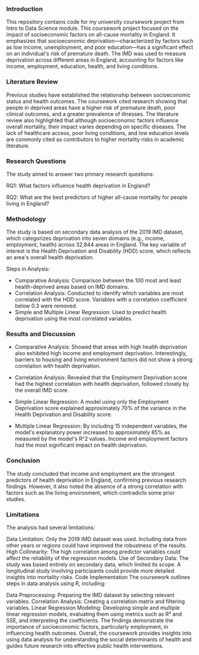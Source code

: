 ### Introduction
This repository contains code for my university coursework project from Intro to Data Science module. This coursework project focused on the impact of socioeconomic factors on all-cause mortality in England.
It emphasizes that socioeconomic deprivation—characterized by factors such as low income, unemployment, and poor education—has a significant effect on an individual's risk of premature death. The IMD was used to measure
deprivation across different areas in England, accounting for factors like income, employment, education, health, and living conditions.

### Literature Review
Previous studies have established the relationship between socioeconomic status and health outcomes. The coursework cited research showing that people in deprived areas have a higher risk of premature death,
poor clinical outcomes, and a greater prevalence of illnesses. The literature review also highlighted that although socioeconomic factors influence overall mortality, their impact varies depending on specific diseases.
The lack of healthcare access, poor living conditions, and low education levels are commonly cited as contributors to higher mortality risks in academic literature.

### Research Questions
The study aimed to answer two primary research questions:

RQ1: What factors influence health deprivation in England?

RQ2: What are the best predictors of higher all-cause mortality for people living in England?

### Methodology
The study is based on secondary data analysis of the 2019 IMD dataset, which categorizes deprivation into seven domains (e.g., income, employment, health) across 32,844 areas in England. The key variable of interest is the Health Deprivation and Disability (HDD) score, which reflects an area's overall health deprivation.

Steps in Analysis:
- Comparative Analysis: Comparison between the 100 most and least health-deprived areas based on IMD domains.
- Correlation Analysis: Conducted to identify which variables are most correlated with the HDD score. Variables with a correlation coefficient below 0.3 were removed.
- Simple and Multiple Linear Regression: Used to predict health deprivation using the most correlated variables.
### Results and Discussion
- Comparative Analysis: Showed that areas with high health deprivation also exhibited high income and employment deprivation. Interestingly, barriers to housing and living environment factors did not show a strong correlation with health deprivation.

- Correlation Analysis: Revealed that the Employment Deprivation score had the highest correlation with health deprivation, followed closely by the overall IMD score.

- Simple Linear Regression: A model using only the Employment Deprivation score explained approximately 70% of the variance in the Health Deprivation and Disability score.

- Multiple Linear Regression: By including 15 independent variables, the model's explanatory power increased to approximately 85% as measured by the model's R^2 values. Income and employment factors had the most significant impact on health deprivation.

### Conclusion
The study concluded that income and employment are the strongest predictors of health deprivation in England, confirming previous research findings. However, it also noted the absence of a strong correlation with factors such as the living environment, which contradicts some prior studies.

### Limitations
The analysis had several limitations:

Data Limitation: Only the 2019 IMD dataset was used. Including data from other years or regions could have improved the robustness of the results.
High Collinearity: The high correlation among predictor variables could affect the reliability of the regression models.
Use of Secondary Data: The study was based entirely on secondary data, which limited its scope. A longitudinal study involving participants could provide more detailed insights into mortality risks.
Code Implementation
The coursework outlines steps in data analysis using R, including:

Data Preprocessing: Preparing the IMD dataset by selecting relevant variables.
Correlation Analysis: Creating a correlation matrix and filtering variables.
Linear Regression Modeling: Developing simple and multiple linear regression models, evaluating them using metrics such as R² and SSE, and interpreting the coefficients.
The findings demonstrate the importance of socioeconomic factors, particularly employment, in influencing health outcomes. Overall, the coursework provides insights into using data analysis for understanding the social determinants of health and guides future research into effective public health interventions.
